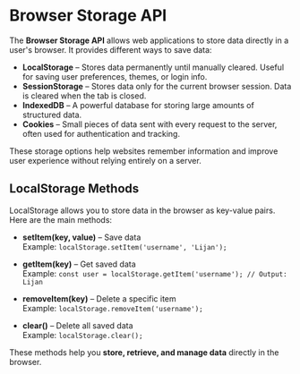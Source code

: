 # Browser Storage API

The **Browser Storage API** allows web applications to store data directly in a user's browser. It provides different ways to save data:

- **LocalStorage** – Stores data permanently until manually cleared. Useful for saving user preferences, themes, or login info.  
- **SessionStorage** – Stores data only for the current browser session. Data is cleared when the tab is closed.  
- **IndexedDB** – A powerful database for storing large amounts of structured data.  
- **Cookies** – Small pieces of data sent with every request to the server, often used for authentication and tracking.  

These storage options help websites remember information and improve user experience without relying entirely on a server.



## LocalStorage Methods

LocalStorage allows you to store data in the browser as key-value pairs. Here are the main methods:

- **setItem(key, value)** – Save data  
Example: `localStorage.setItem('username', 'Lijan');`

- **getItem(key)** – Get saved data  
Example: `const user = localStorage.getItem('username'); // Output: Lijan`

- **removeItem(key)** – Delete a specific item  
Example: `localStorage.removeItem('username');`

- **clear()** – Delete all saved data  
Example: `localStorage.clear();`

These methods help you **store, retrieve, and manage data** directly in the browser.
